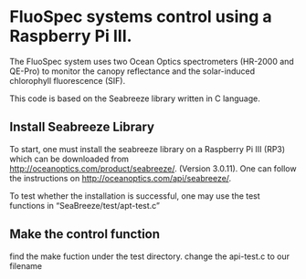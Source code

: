 # FluoSpec systems control using a Raspberry Pi III.

The FluoSpec system uses two Ocean Optics spectrometers (HR-2000 and QE-Pro) to monitor the canopy reflectance and the solar-induced chlorophyll fluorescence (SIF).

This code is based on the Seabreeze library written in C language.

## Install Seabreeze Library
To start, one must install the seabreeze library on a Raspberry Pi III (RP3) which can be downloaded from http://oceanoptics.com/product/seabreeze/. (Version 3.0.11). One can follow the instructions on http://oceanoptics.com/api/seabreeze/.

To test whether the installation is successful, one may use the test functions in “SeaBreeze/test/apt-test.c”

## Make the control function
find the make fuction under the test directory. change the api-test.c to our filename

